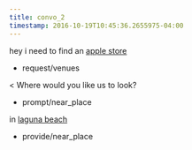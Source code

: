 ```yaml
---
title: convo_2
timestamp: 2016-10-19T10:45:36.2655975-04:00
---
```


hey i need to find an [apple store](type)
* request/venues

< Where would you like us to look?
* prompt/near_place

in [laguna beach](place)
* provide/near_place


